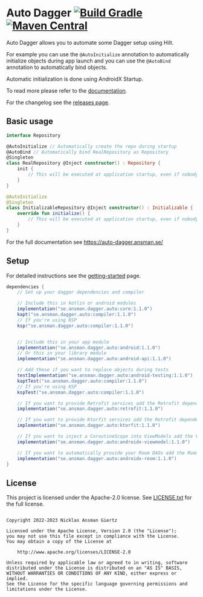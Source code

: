 Auto Dagger [![Build Gradle](https://github.com/ansman/auto-dagger/actions/workflows/gradle.yml/badge.svg?branch=main)](https://github.com/ansman/auto-dagger/actions/workflows/gradle.yml) [![Maven Central](https://img.shields.io/maven-central/v/se.ansman.dagger.auto/core.svg)](https://central.sonatype.com/search?namespace=se.ansman.dagger.auto)
===
Auto Dagger allows you to automate some Dagger setup using Hilt.

For example you can use the `@AutoInitialize` annotation to automatically initialize objects
during app launch and you can use the `@AutoBind` annotation to automatically bind objects.

Automatic initialization is done using AndroidX Startup.

To read more please refer to the [documentation](https://auto-dagger.ansman.se/).

For the changelog see the [releases page](https://github.com/ansman/auto-dagger/releases).

Basic usage
---
```kotlin
interface Repository

@AutoInitialize // Automatically create the repo during startup
@AutoBind // Automatically bind RealRepository as Repository
@Singleton
class RealRepository @Inject constructor() : Repository {
    init {
        // This will be executed at application startup, even if nobody injects it.
    }
}

@AutoInitialize
@Singleton
class InitializableRepository @Inject constructor() : Initializable {
    override fun initialize() {
        // This will be executed at application startup, even if nobody injects it.
    }
}

```

For the full documentation see https://auto-dagger.ansman.se/

Setup
---
For detailed instructions see the [getting-started](https://auto-dagger.ansman.se/latest/getting-started/) page.
```groovy
dependencies {
    // Set up your dagger dependencies and compiler

    // Include this in kotlin or android modules
    implementation("se.ansman.dagger.auto:core:1.1.0")
    kapt("se.ansman.dagger.auto:compiler:1.1.0")
    // If you're using KSP
    ksp("se.ansman.dagger.auto:compiler:1.1.0")


    // Include this in your app module
    implementation("se.ansman.dagger.auto:android:1.1.0")
    // Or this in your library module
    implementation("se.ansman.dagger.auto:android-api:1.1.0")

    // Add these if you want to replace objects during tests
    testImplementation("se.ansman.dagger.auto:android-testing:1.1.0")
    kaptTest("se.ansman.dagger.auto:compiler:1.1.0")
    // If you're using KSP
    kspTest("se.ansman.dagger.auto:compiler:1.1.0")

    // If you want to provide Retrofit services add the Retrofit dependency
    implementation("se.ansman.dagger.auto:retrofit:1.1.0")

    // If you want to provide Ktorfit services add the Retrofit dependency
    implementation("se.ansman.dagger.auto:ktorfit:1.1.0")

    // If you want to inject a CoroutineScope into ViewModels add the ViewModel dependency
    implementation("se.ansman.dagger.auto:androidx-viewmodel:1.1.0")

    // If you want to automatically provide your Room DAOs add the Room dependency
    implementation("se.ansman.dagger.auto:androidx-room:1.1.0")
}
```

License
---
This project is licensed under the Apache-2.0 license. See [LICENSE.txt](LICENSE.txt) for the full license.
```plain

Copyright 2022-2023 Nicklas Ansman Giertz

Licensed under the Apache License, Version 2.0 (the "License");
you may not use this file except in compliance with the License.
You may obtain a copy of the License at

    http://www.apache.org/licenses/LICENSE-2.0

Unless required by applicable law or agreed to in writing, software
distributed under the License is distributed on an "AS IS" BASIS,
WITHOUT WARRANTIES OR CONDITIONS OF ANY KIND, either express or implied.
See the License for the specific language governing permissions and
limitations under the License.
```
